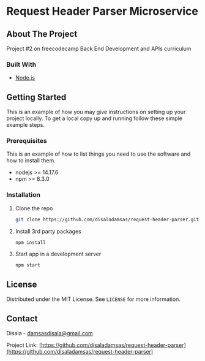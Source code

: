 # Request Header Parser Microservice

<!-- ABOUT THE PROJECT -->

## About The Project

Project #2 on freecodecamp Back End Development and APIs curriculum

### Built With

- [Node.js](https://nodejs.org/)

<!-- GETTING STARTED -->

## Getting Started

This is an example of how you may give instructions on setting up your project locally.
To get a local copy up and running follow these simple example steps.

### Prerequisites

This is an example of how to list things you need to use the software and how to install them.

- nodejs >= 14.17.6
- npm >= 8.3.0

### Installation

1. Clone the repo

    ```sh
    git clone https://github.com/disaladamsas/request-header-parser.git
    ```

2. Install 3rd party packages

    ```sh
    npm install
    ```

3. Start app in a development server

    ```sh
    npm start
    ```

<!-- LICENSE -->

## License

Distributed under the MIT License. See `LICENSE` for more information.

<!-- CONTACT -->

## Contact

Disala - damsasdisala@gmail.com

Project Link: [https://github.com/disaladamsas/request-header-parser](https://github.com/disaladamsas/request-header-parser)
